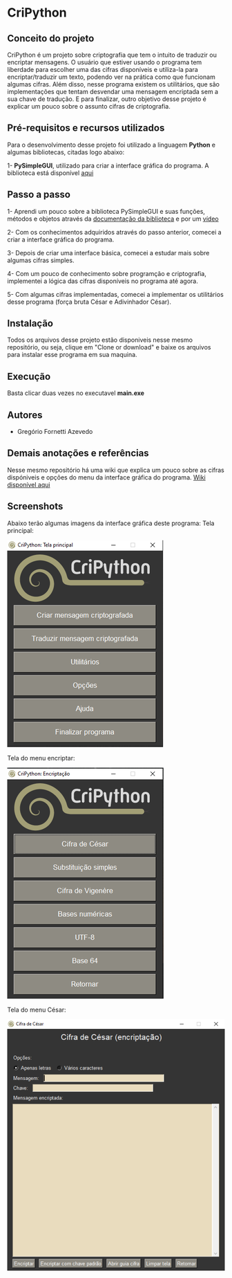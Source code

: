 # CriPython
## Conceito do projeto

CriPython é um projeto sobre criptografia que tem o intuito de traduzir ou encriptar mensagens. O usuário que estiver usando o programa tem liberdade para escolher uma das cifras disponíveis e utiliza-la para encriptar/traduzir um texto, podendo ver na prática como que funcionam algumas cifras. Além disso, nesse programa existem os utilitários, que são implementações que tentam desvendar uma mensagem encriptada sem a sua chave de tradução. E para finalizar, outro objetivo desse projeto é explicar um pouco sobre o assunto cifras de criptografia.

## Pré-requisitos e recursos utilizados
Para o desenvolvimento desse projeto foi utilizado a linguagem __Python__ e algumas bibliotecas, citadas logo abaixo:

1- __PySimpleGUI__, utilizado para criar a interface gráfica do programa. A biblioteca está disponível [aqui](https://pysimplegui.readthedocs.io/en/latest/)

## Passo a passo
1- Aprendi um pouco sobre a biblioteca PySimpleGUI e suas funções, métodos e objetos através da [documentação da biblioteca](https://pysimplegui.readthedocs.io/en/latest/) e por um [vídeo](https://www.youtube.com/watch?v=Et0fYeA2XxY)

2- Com os conhecimentos adquiridos através do passo anterior, comecei a criar a interface gráfica do programa.

3- Depois de criar uma interface básica, comecei a estudar mais sobre algumas cifras simples.

4- Com um pouco de conhecimento sobre programção e criptografia, implementei a lógica das cifras disponíveis no programa até agora.

5- Com algumas cifras implementadas, comecei a implementar os utilitários desse programa (força bruta César e Adivinhador César).

## Instalação
Todos os arquivos desse projeto estão disponiveis nesse mesmo repositório, ou seja, clique em "Clone or download" e baixe os arquivos para instalar esse programa em sua maquina.

## Execução
Basta clicar duas vezes no executavel __main.exe__

## Autores
* Gregório Fornetti Azevedo

## Demais anotações e referências
Nesse mesmo repositório há uma wiki que explica um pouco sobre as cifras dispóniveis e opções do menu da interface gráfica do programa. [Wiki disponível aqui](https://github.com/GregorioFornetti/Programa-criptografia/wiki)

## Screenshots
Abaixo terão algumas imagens da interface gráfica deste programa:
Tela principal:

![tela principal](https://raw.githubusercontent.com/GregorioFornetti/CriPython/master/Screenshots/nova_tela_principal.png)

Tela do menu encriptar:

![tela menu encriptar](https://raw.githubusercontent.com/GregorioFornetti/CriPython/master/Screenshots/nova_tela_cifras.png)

Tela do menu César:

![tela menu cesar](https://raw.githubusercontent.com/GregorioFornetti/CriPython/master/Screenshots/Tela_cesar.PNG)


  
